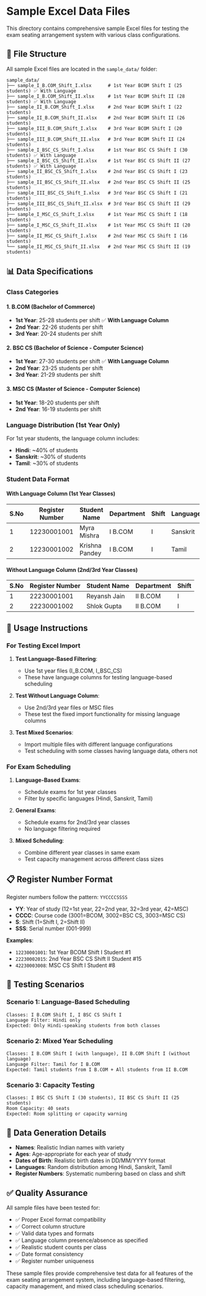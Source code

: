 # Sample Excel Data Files

This directory contains comprehensive sample Excel files for testing the exam seating arrangement system with various class configurations.

## 📁 File Structure

All sample Excel files are located in the `sample_data/` folder:

```
sample_data/
├── sample_I_B.COM_Shift_I.xlsx      # 1st Year BCOM Shift I (25 students) ✅ With Language
├── sample_I_B.COM_Shift_II.xlsx     # 1st Year BCOM Shift II (28 students) ✅ With Language
├── sample_II_B.COM_Shift_I.xlsx     # 2nd Year BCOM Shift I (22 students)
├── sample_II_B.COM_Shift_II.xlsx    # 2nd Year BCOM Shift II (26 students)
├── sample_III_B.COM_Shift_I.xlsx    # 3rd Year BCOM Shift I (20 students)
├── sample_III_B.COM_Shift_II.xlsx   # 3rd Year BCOM Shift II (24 students)
├── sample_I_BSC_CS_Shift_I.xlsx     # 1st Year BSC CS Shift I (30 students) ✅ With Language
├── sample_I_BSC_CS_Shift_II.xlsx    # 1st Year BSC CS Shift II (27 students) ✅ With Language
├── sample_II_BSC_CS_Shift_I.xlsx    # 2nd Year BSC CS Shift I (23 students)
├── sample_II_BSC_CS_Shift_II.xlsx   # 2nd Year BSC CS Shift II (25 students)
├── sample_III_BSC_CS_Shift_I.xlsx   # 3rd Year BSC CS Shift I (21 students)
├── sample_III_BSC_CS_Shift_II.xlsx  # 3rd Year BSC CS Shift II (29 students)
├── sample_I_MSC_CS_Shift_I.xlsx     # 1st Year MSC CS Shift I (18 students)
├── sample_I_MSC_CS_Shift_II.xlsx    # 1st Year MSC CS Shift II (20 students)
├── sample_II_MSC_CS_Shift_I.xlsx    # 2nd Year MSC CS Shift I (16 students)
└── sample_II_MSC_CS_Shift_II.xlsx   # 2nd Year MSC CS Shift II (19 students)
```

## 📊 Data Specifications

### Class Categories

#### 1. **B.COM (Bachelor of Commerce)**
- **1st Year**: 25-28 students per shift ✅ **With Language Column**
- **2nd Year**: 22-26 students per shift
- **3rd Year**: 20-24 students per shift

#### 2. **BSC CS (Bachelor of Science - Computer Science)**
- **1st Year**: 27-30 students per shift ✅ **With Language Column**
- **2nd Year**: 23-25 students per shift
- **3rd Year**: 21-29 students per shift

#### 3. **MSC CS (Master of Science - Computer Science)**
- **1st Year**: 18-20 students per shift
- **2nd Year**: 16-19 students per shift

### Language Distribution (1st Year Only)

For 1st year students, the language column includes:
- **Hindi**: ~40% of students
- **Sanskrit**: ~30% of students  
- **Tamil**: ~30% of students

### Student Data Format

#### With Language Column (1st Year Classes)
| S.No | Register Number | Student Name | Department | Shift | Language |
|------|----------------|--------------|------------|-------|----------|
| 1    | 12230001001    | Myra Mishra  | I B.COM    | I     | Sanskrit |
| 2    | 12230001002    | Krishna Pandey| I B.COM   | I     | Tamil    |

#### Without Language Column (2nd/3rd Year Classes)
| S.No | Register Number | Student Name | Department | Shift |
|------|----------------|--------------|------------|-------|
| 1    | 22230001001    | Reyansh Jain | II B.COM   | I     |
| 2    | 22230001002    | Shlok Gupta  | II B.COM   | I     |

## 🎯 Usage Instructions

### For Testing Excel Import

1. **Test Language-Based Filtering**:
   - Use 1st year files (I_B.COM, I_BSC_CS)
   - These have language columns for testing language-based scheduling

2. **Test Without Language Column**:
   - Use 2nd/3rd year files or MSC files
   - These test the fixed import functionality for missing language columns

3. **Test Mixed Scenarios**:
   - Import multiple files with different language configurations
   - Test scheduling with some classes having language data, others not

### For Exam Scheduling

1. **Language-Based Exams**:
   - Schedule exams for 1st year classes
   - Filter by specific languages (Hindi, Sanskrit, Tamil)

2. **General Exams**:
   - Schedule exams for 2nd/3rd year classes
   - No language filtering required

3. **Mixed Scheduling**:
   - Combine different year classes in same exam
   - Test capacity management across different class sizes

## 📋 Register Number Format

Register numbers follow the pattern: `YYCCCCSSSS`
- **YY**: Year of study (12=1st year, 22=2nd year, 32=3rd year, 42=MSC)
- **CCCC**: Course code (3001=BCOM, 3002=BSC CS, 3003=MSC CS)
- **S**: Shift (1=Shift I, 2=Shift II)
- **SSS**: Serial number (001-999)

**Examples**:
- `12230001001`: 1st Year BCOM Shift I Student #1
- `22230002015`: 2nd Year BSC CS Shift II Student #15
- `42230003008`: MSC CS Shift I Student #8

## 🧪 Testing Scenarios

### Scenario 1: Language-Based Scheduling
```
Classes: I B.COM Shift I, I BSC CS Shift I
Language Filter: Hindi only
Expected: Only Hindi-speaking students from both classes
```

### Scenario 2: Mixed Year Scheduling
```
Classes: I B.COM Shift I (with language), II B.COM Shift I (without language)
Language Filter: Tamil for I B.COM
Expected: Tamil students from I B.COM + All students from II B.COM
```

### Scenario 3: Capacity Testing
```
Classes: I BSC CS Shift I (30 students), II BSC CS Shift II (25 students)
Room Capacity: 40 seats
Expected: Room splitting or capacity warning
```

## 🔧 Data Generation Details

- **Names**: Realistic Indian names with variety
- **Ages**: Age-appropriate for each year of study
- **Dates of Birth**: Realistic birth dates in DD/MM/YYYY format
- **Languages**: Random distribution among Hindi, Sanskrit, Tamil
- **Register Numbers**: Systematic numbering based on class and shift

## ✅ Quality Assurance

All sample files have been tested for:
- ✅ Proper Excel format compatibility
- ✅ Correct column structure
- ✅ Valid data types and formats
- ✅ Language column presence/absence as specified
- ✅ Realistic student counts per class
- ✅ Date format consistency
- ✅ Register number uniqueness

These sample files provide comprehensive test data for all features of the exam seating arrangement system, including language-based filtering, capacity management, and mixed class scheduling scenarios.
